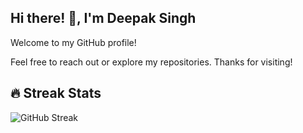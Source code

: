 ## Hi there! 👋, I'm Deepak Singh

Welcome to my GitHub profile! 

<!--
I'm a passionate **software developer**

## 🚀 About Me
- 🎓 I’m currently pursuing my **B.Tech in Computer Science & Engineering (CSE)**.
- 💻 I’m currently working on **FoodOrderingSystem**.
- 🔭 I’m proficient in **Java, DSA, HTML, CSS**.

## 🛠️ Projects
Here are some of my key projects:
- [**FoodOrderingSystem**](https://github.com/deepak3003/FoodOrderingSystem) - A Java-based system for placing food orders, calculating bills, and more.


<!--
## 💡 GitHub Stats
-->

Feel free to reach out or explore my repositories. Thanks for visiting!
<!--


![Profile Views](https://komarev.com/ghpvc/?username=deepak3003&style=for-the-badge&color=red)
![Your GitHub stats](https://github-readme-stats.vercel.app/api?username=deepak3003&show_icons=true&theme=radical)
**deepak3003/deepak3003** is a ✨ _special_ ✨ repository because its `README.md` (this file) appears on your GitHub profile.
## 📫 Connect with me
- [LinkedIn](https://linkedin.com/in/yourprofile)
- [Twitter](https://twitter.com/yourprofile)
- [Portfolio](https://yourportfolio.com) (if applicable)

## 🛠️ Tech Stack
- **Languages**: Java, HTML, CSS, Python, [any others]
- **Frameworks**: [Framework 1], [Framework 2]
- **Tools**: Git, GitHub, [other tools]

Here are some ideas to get you started:

- 🔭 I’m currently working on ...
- 🌱 I’m currently learning ...
- 👯 I’m looking to collaborate on ...
- 🤔 I’m looking for help with ...
- 💬 Ask me about ...
- 📫 How to reach me: ...
- 😄 Pronouns: ...
- ⚡ Fun fact: ...
-->
## 🔥 Streak Stats

![GitHub Streak](https://github-readme-streak-stats.herokuapp.com/?user=deepak3003&theme=radical&date_format=M%20j%5B%2C%20Y%5D&hide_border=true&currStreakLabel=green&ring=green&fire=orange&_t=APRIL06)
